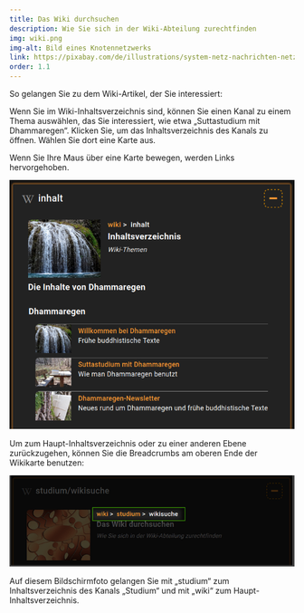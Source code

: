 ```yaml
---
title: Das Wiki durchsuchen
description: Wie Sie sich in der Wiki-Abteilung zurechtfinden
img: wiki.png
img-alt: Bild eines Knotennetzwerks
link: https://pixabay.com/de/illustrations/system-netz-nachrichten-netzwerk-927154/
order: 1.1
---
```


So gelangen Sie zu dem Wiki-Artikel, der Sie interessiert:

Wenn Sie im Wiki-Inhaltsverzeichnis sind, können Sie einen Kanal zu einem Thema auswählen, das Sie interessiert, wie etwa „Suttastudium mit Dhammaregen“. Klicken Sie, um das Inhaltsverzeichnis des Kanals zu öffnen. Wählen Sie dort eine Karte aus. 

Wenn Sie Ihre Maus über eine Karte bewegen, werden Links hervorgehoben. 

<img src="img/toc.png" alt="Bildschirmfoto des Inhaltsverzeichnisses">

Um zum Haupt-Inhaltsverzeichnis oder zu einer anderen Ebene zurückzugehen, können Sie die Breadcrumbs am oberen Ende der Wikikarte benutzen: 

<img src="img/breadcrumb.png" alt="Bildschirmfoto Breadcrumbs">

Auf diesem Bildschirmfoto gelangen Sie mit „studium“ zum Inhaltsverzeichnis des Kanals „Studium“ und mit „wiki“ zum Haupt-Inhaltsverzeichnis. 